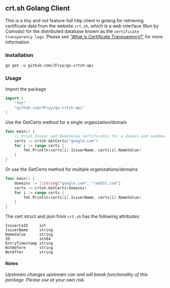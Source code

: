 ## crt.sh Golang Client
This is a _tiny_ and not feature-full http client in golang for retrieving certificate data from the website `crt.sh`, 
which is a web interface (Run by Comodo) for the distributed database known as the `certificate transparency logs`.
Please see ['What is Certificate Transparency?'](certificate-transparency.org/what-is-ct) for more information.

### Installation
`go get -u github.com/JFryy/go-crtsh-api`

### Usage

Import the package
```go
import (
	"fmt"
	"github.com/JFryy/go-crtsh-api"
)
```

Use the GetCerts method for a single organization/domain
```go
func main() {
	// Print Issuer and NameValue certificates for a domain and subdomains
	certs := crtsh.GetCerts("google.com")
	for i := range certs {
		fmt.Println(certs[i].IssuerName, certs[i].NameValue)
	}
}
```

Or use the GetCerts method for multiple organizations/domains
```go
func main() {
    domains := []string{"google.com", "reddit.com"}
	certs := crtsh.GetCerts(domains)
	for i := range certs {
		fmt.Println(certs[i].IssuerName, certs[i].NameValue)
	}
}
```

The cert struct and json from `crt.sh` has the following attributes:
```text
IssuerCaID     int
IssuerName     string
NameValue      string
ID             int64
EntryTimestamp string
NotBefore      string
NotAfter       string
```


#### Notes
_Upstream changes upstream can and will break functionality of this package. Please use at your own risk._
